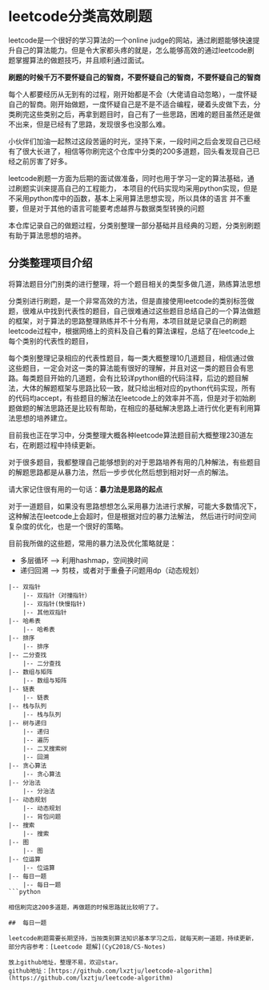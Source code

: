 # leetcode分类高效刷题


leetcode是一个很好的学习算法的一个online judge的网站，通过刷题能够快速提升自己的算法能力。但是令大家都头疼的就是，怎么能够高效的通过leetcode刷题掌握算法的做题技巧，并且顺利通过面试。

**刷题的时候千万不要怀疑自己的智商，不要怀疑自己的智商，不要怀疑自己的智商**

每个人都要经历从无到有的过程，刚开始都是不会（大佬请自动忽略），一度怀疑自己的智商。刚开始做题，一度怀疑自己是不是不适合编程，硬着头皮做下去，分类刷完这些类别之后，再拿到题目时，自己有了一些思路，困难的题目虽然还是做不出来，但是已经有了思路，发现很多也没那么难。

小伙伴们加油一起熬过这段苦逼的时光，坚持下来，一段时间之后会发现自己已经有了很大长进了，相信等你刷完这个仓库中分类的200多道题，回头看发现自己已经之前厉害了好多。

leetcode刷题一方面为后期的面试做准备，同时也用于学习一定的算法基础，通过刷题实训来提高自己的工程能力，
本项目的代码实现均采用python实现，但是不采用python库中的函数，基本上采用算法思想实现，所以具体的语言
并不重要，但是对于其他的语言可能要考虑越界与数据类型转换的问题

本仓库记录自己的做题过程，分类别整理一部分基础并且经典的习题，分类别刷题有助于算法思想的培养。

## 分类整理项目介绍
将算法题目分门别类的进行整理，将一个题目相关的类型多做几道，熟练算法思想

分类别进行刷题，是一个非常高效的方法，但是直接使用leetcode的类别标签做题，很难从中找到代表性的题目，自己很难通过这些题目总结自己的一个算法做题的框架，对于算法的思路整理熟练并不十分有用，本项目就是记录自己的刷题leetcode过程中，根据网络上的资料及自己看的算法课程，总结了在leetcode上每个类别的代表性的题目，

每个类别整理记录相应的代表性题目，每一类大概整理10几道题目，相信通过做这些题目，一定会对这一类的算法能有很好的理解，并且对这一类的题目会有思路。每类题目开始的几道题，会有比较详python细的代码注释，后边的题目解法，大体的解题框架与思路比较一致，就只给出相对应的python代码实现，所有的代码均accept，有些题目的解法在leetcode上的效率并不高，但是对于初始刷题做题的解法思路还是比较有帮助，在相应的基础解决思路上进行优化更有利用算法思想的培养建立。

目前我也正在学习中，分类整理大概各种leetcode算法题目前大概整理230道左右，在刷题过程中持续更新。

对于很多题目，我都整理自己能够想到的对于思路培养有用的几种解法，有些题目的解题思路都是从暴力法，然后一步步优化然后想到相对好一点的解法。

请大家记住很有用的一句话：**暴力法是思路的起点**

对于一道题目，如果没有思路想想怎么采用暴力法进行求解，可能大多数情况下，这种解法在leetcode上会超时，但是根据对应的暴力法解法，
然后进行时间空间复杂度的优化，也是一个很好的策略。

目前我所做的这些题，常用的暴力法及优化策略就是：

* 多层循环 ——> 利用hashmap，空间换时间
* 递归回溯 ——> 剪枝，或者对于重叠子问题用dp（动态规划）

```
|-- 双指针
    |-- 双指针（对撞指针）
    |-- 双指针(快慢指针)
    |-- 其他双指针
|-- 哈希表
    |-- 哈希表
|-- 排序
    |-- 排序
|-- 二分查找
    |-- 二分查找
|-- 数组与矩阵
    |-- 数组与矩阵
|-- 链表
    |-- 链表
|-- 栈与队列
    |-- 栈与队列
|-- 树与递归
    |-- 递归
    |-- 遍历
    |-- 二叉搜索树
    |-- 回溯
|-- 贪心算法
    |-- 贪心算法
|-- 分治法
    |-- 分治法
|-- 动态规划
    |-- 动态规划
    |-- 背包问题
|-- 搜索
    |-- 搜索
|-- 图
    |-- 图
|-- 位运算
    |-- 位运算
|-- 每日一题
    |-- 每日一题
```python

相信刷完这200多道题，再做题的时候思路就比较明了了。

##  每日一题

leetcode刷题需要长期坚持，当按类别算法知识基本学习之后，就每天刷一道题，持续更新，部分内容参考：[Leetcode 题解](CyC2018/CS-Notes)

放上github地址，整理不易，欢迎star。
github地址：[https://github.com/lxztju/leetcode-algorithm](https://github.com/lxztju/leetcode-algorithm)